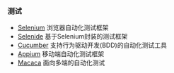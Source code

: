 ### 测试

- [Selenium](http://www.seleniumhq.org/) 浏览器自动化测试框架
- [Selenide](http://selenide.org/) 基于Selenium封装的测试框架
- [Cucumber](https://cucumber.io/) 支持行为驱动开发(BDD)的自动化测试工具
- [Appium](http://appium.io/) 移动端自动化测试框架
- [Macaca](https://macacajs.github.io/) 面向多端的自动化测试